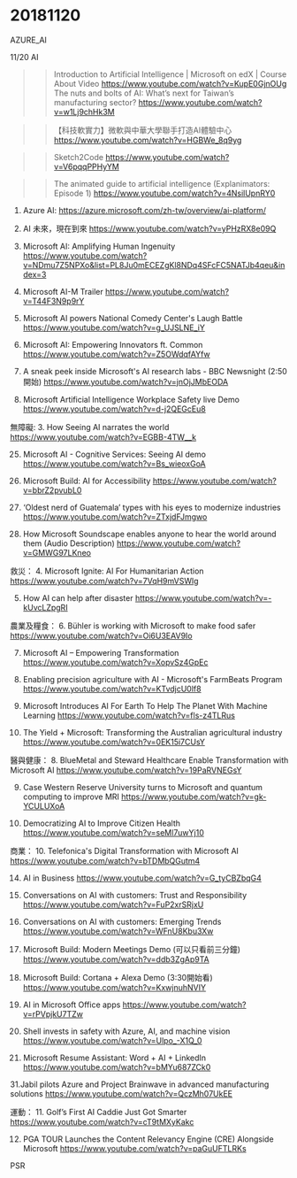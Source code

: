 # 20181120
AZURE_AI


11/20 AI
>>Introduction to Artificial Intelligence | Microsoft on edX | Course About Video
https://www.youtube.com/watch?v=KupE0GjnOUg
>>The nuts and bolts of AI: What’s next for Taiwan’s manufacturing sector?
https://www.youtube.com/watch?v=w1Lj9chHk3M

>>【科技軟實力】微軟與中華大學聯手打造AI體驗中心
https://www.youtube.com/watch?v=HGBWe_8q9yg

>>Sketch2Code
https://www.youtube.com/watch?v=V6pqqPPHyYM

>>The animated guide to artificial intelligence (Explanimators: Episode 1)
https://www.youtube.com/watch?v=4NsilUpnRY0

1. Azure AI:
https://azure.microsoft.com/zh-tw/overview/ai-platform/

2. AI 未來，現在到來
https://www.youtube.com/watch?v=yPHzRX8e09Q

29. Microsoft AI: Amplifying Human Ingenuity
https://www.youtube.com/watch?v=NDmu7Z5NPXo&list=PL8Ju0mECEZgKl8NDq4SFcFC5NATJb4qeu&index=3

25. Microsoft AI-M Trailer
https://www.youtube.com/watch?v=T44F3N9p9rY

18. Microsoft AI powers National Comedy Center's Laugh Battle
https://www.youtube.com/watch?v=g_UJSLNE_iY

19. Microsoft AI: Empowering Innovators ft. Common
https://www.youtube.com/watch?v=Z5OWdqfAYfw

22. A sneak peek inside Microsoft's AI research labs - BBC Newsnight (2:50開始)
https://www.youtube.com/watch?v=jnOjJMbEODA

24. Microsoft Artificial Intelligence Workplace Safety live Demo
https://www.youtube.com/watch?v=d-j2QEGcEu8


無障礙:
3. How Seeing AI narrates the world
https://www.youtube.com/watch?v=EGBB-4TW__k

25. Microsoft AI - Cognitive Services: Seeing AI demo
https://www.youtube.com/watch?v=Bs_wieoxGoA

15. Microsoft Build: AI for Accessibility
https://www.youtube.com/watch?v=bbrZ2pvubL0

13. ‘Oldest nerd of Guatemala’ types with his eyes to modernize industries
https://www.youtube.com/watch?v=ZTxjdFJmgwo

18. How Microsoft Soundscape enables anyone to hear the world around them (Audio Description)
https://www.youtube.com/watch?v=GMWG97LKneo

救災：
4. Microsoft Ignite: AI For Humanitarian Action
https://www.youtube.com/watch?v=7VqH9mVSWlg

5. How AI can help after disaster
https://www.youtube.com/watch?v=-kUvcLZpgRI

農業及糧食：
6. Bühler is working with Microsoft to make food safer
https://www.youtube.com/watch?v=Oi6U3EAV9Io

7. Microsoft AI – Empowering Transformation
https://www.youtube.com/watch?v=XopvSz4GpEc

23. Enabling precision agriculture with AI - Microsoft's FarmBeats Program
https://www.youtube.com/watch?v=KTvdjcU0lf8

26. Microsoft Introduces AI For Earth To Help The Planet With Machine Learning
https://www.youtube.com/watch?v=fls-z4TLRus

29. The Yield + Microsoft: Transforming the Australian agricultural industry
https://www.youtube.com/watch?v=0EK15i7CUsY

 醫與健康：
8. BlueMetal and Steward Healthcare Enable Transformation with Microsoft AI
https://www.youtube.com/watch?v=19PaRVNEGsY

9. Case Western Reserve University turns to Microsoft and quantum computing to improve MRI
https://www.youtube.com/watch?v=gk-YCULUXoA

28. Democratizing AI to Improve Citizen Health
https://www.youtube.com/watch?v=seMl7uwYj10

商業：
10. Telefonica's Digital Transformation with Microsoft AI
https://www.youtube.com/watch?v=bTDMbQGutm4

14. AI in Business
https://www.youtube.com/watch?v=G_tyCBZbqG4

16. Conversations on AI with customers: Trust and Responsibility
https://www.youtube.com/watch?v=FuP2xrSRjxU

17. Conversations on AI with customers: Emerging Trends
https://www.youtube.com/watch?v=WFnU8Kbu3Xw

19. Microsoft Build: Modern Meetings Demo (可以只看前三分鐘)
https://www.youtube.com/watch?v=ddb3ZgAp9TA

20. Microsoft Build: Cortana + Alexa Demo (3:30開始看)
https://www.youtube.com/watch?v=KxwjnuhNVIY

21. AI in Microsoft Office apps
https://www.youtube.com/watch?v=rPVpjkU7TZw

26. Shell invests in safety with Azure, AI, and machine vision
https://www.youtube.com/watch?v=Ulpo_-X1Q_0

30. Microsoft Resume Assistant: Word + AI + LinkedIn
https://www.youtube.com/watch?v=bMYu687ZCk0

31.Jabil pilots Azure and Project Brainwave in advanced manufacturing solutions
https://www.youtube.com/watch?v=QczMh07UkEE


運動：
11.  Golf’s First AI Caddie Just Got Smarter
https://www.youtube.com/watch?v=cT9tMXyKakc

12. PGA TOUR Launches the Content Relevancy Engine (CRE) Alongside Microsoft
https://www.youtube.com/watch?v=paGuUFTLRKs



PSR
